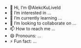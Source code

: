 - 👋 Hi, I’m @AlekcKuLiveId
- 👀 I’m interested in ...
- 🌱 I’m currently learning ...
- 💞️ I’m looking to collaborate on ...
- 📫 How to reach me ...
- 😄 Pronouns: ...
- ⚡ Fun fact: ...

<!---
AlekcKuLiveId/AlekcKuLiveId is a ✨ special ✨ repository because its `README.md` (this file) appears on your GitHub profile.
You can click the Preview link to take a look at your changes.
--->
